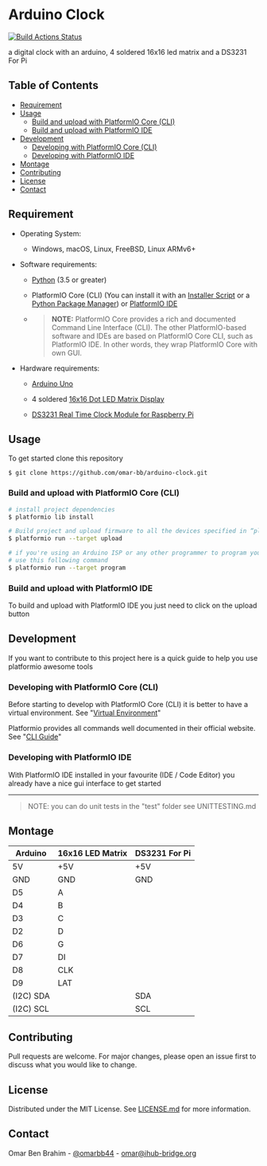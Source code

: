 # Arduino Clock

[![Build Actions Status](https://github.com/omar-bb/arduino-clock/workflows/build/badge.svg)](https://github.com/omar-bb/arduino-clock/actions)

a digital clock with an arduino, 4 soldered 16x16 led matrix and a DS3231 For Pi

## Table of Contents

- [Requirement](#requirement)
- [Usage](#usage)
	- [Build and upload with PlatformIO Core (CLI)](#build-and-upload-with-platformio-core-cli)
	- [Build and upload with PlatformIO IDE](#build-and-upload-with-platformio-ide)
- [Development](#development)
	- [Developing with PlatformIO Core (CLI)](#developing-with-platformio-core-cli)
	- [Developing with PlatformIO IDE](#developing-with-platformio-ide)
- [Montage](#montage)
- [Contributing](#contributing)
- [License](#license)
- [Contact](#contact)

## Requirement

* Operating System:

	- Windows, macOS, Linux, FreeBSD, Linux ARMv6+

* Software requirements:

	- [Python](https://www.python.org/downloads/) (3.5 or greater)

	- PlatformIO Core (CLI) (You can install it with an [Installer Script](https://docs.platformio.org/en/latest/core/installation.html#installer-script) or a [Python Package Manager](https://docs.platformio.org/en/latest/core/installation.html#python-package-manager)) or [PlatformIO IDE](https://platformio.org/install)

	- > **NOTE:** PlatformIO Core provides a rich and documented Command Line Interface (CLI). The other PlatformIO-based software and IDEs are based on PlatformIO Core CLI, such as PlatformIO IDE. In other words, they wrap PlatformIO Core with own GUI.

* Hardware requirements:

	- [Arduino Uno](https://store.arduino.cc/arduino-uno-rev3)

	- 4 soldered [16x16 Dot LED Matrix Display](https://www.elabpeers.com/led-matrix-display.html)

	- [DS3231 Real Time Clock Module for Raspberry Pi](https://www.pishop.us/product/ds3231-real-time-clock-module-for-raspberry-pi/)

## Usage

To get started clone this repository

```
$ git clone https://github.com/omar-bb/arduino-clock.git
```

### Build and upload with PlatformIO Core (CLI)

```bash
# install project dependencies
$ platformio lib install

# Build project and upload firmware to all the devices specified in “platformio.ini”
$ platformio run --target upload

# if you're using an Arduino ISP or any other programmer to program your arduino
# use this following command
$ platformio run --target program
```

### Build and upload with PlatformIO IDE

To build and upload with PlatformIO IDE you just need to click on the upload button

## Development

If you want to contribute to this project here is a quick guide to help you use platformio awesome tools

### Developing with PlatformIO Core (CLI)

Before starting to develop with PlatformIO Core (CLI) it is better to have a virtual environment. See "[Virtual Environment](https://docs.platformio.org/en/latest/core/installation.html#virtual-environment)"

Platformio provides all commands well documented in their official website. See "[CLI Guide](https://docs.platformio.org/en/latest/core/userguide/index.html#cli-guide)"

### Developing with PlatformIO IDE

With PlatformIO IDE installed in your favourite (IDE / Code Editor) you already have a nice gui interface to get started

---

> NOTE: you can do unit tests in the "test" folder see UNITTESTING.md

## Montage

| Arduino   | 16x16 LED Matrix | DS3231 For Pi |
|-----------|------------------|---------------|
| 5V        | +5V              | +5V           |
| GND       | GND              | GND           |
| D5        | A                |               |
| D4        | B                |               |
| D3        | C                |               |
| D2        | D                |               |
| D6        | G                |               |
| D7        | DI               |               |
| D8        | CLK              |               |
| D9        | LAT              |               |
| (I2C) SDA |                  | SDA           |
| (I2C) SCL |                  | SCL           |

## Contributing

Pull requests are welcome. For major changes, please open an issue first to discuss what you would like to change.

## License

Distributed under the MIT License. See [LICENSE.md](LICENSE.md) for more information.

## Contact

Omar Ben Brahim - [@omarbb44](https://twitter.com/omarbb44) - omar@ihub-bridge.org
